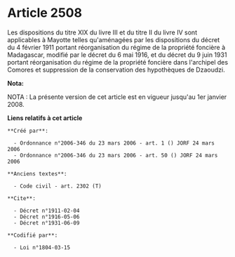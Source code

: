 # Article 2508

Les dispositions du titre XIX du livre III et du titre II du livre IV sont applicables à Mayotte telles qu'aménagées par les
dispositions du décret du 4 février 1911 portant réorganisation du régime de la propriété foncière à Madagascar, modifié par
le décret du 6 mai 1916, et du décret du 9 juin 1931 portant réorganisation du régime de la propriété foncière dans
l'archipel des Comores et suppression de la conservation des hypothèques de Dzaoudzi.

**Nota:**

NOTA : La présente version de cet article est en vigueur jusqu'au 1er janvier 2008.

**Liens relatifs à cet article**

	**Créé par**:

	  - Ordonnance n°2006-346 du 23 mars 2006 - art. 1 () JORF 24 mars 2006
	  - Ordonnance n°2006-346 du 23 mars 2006 - art. 50 () JORF 24 mars 2006

	**Anciens textes**:

	  - Code civil - art. 2302 (T)

	**Cite**:

	  - Décret n°1911-02-04
	  - Décret n°1916-05-06
	  - Décret n°1931-06-09

	**Codifié par**:

	  - Loi n°1804-03-15
